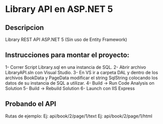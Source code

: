 # Library API en ASP.NET 5

## Descripcion
Library REST API ASP.NET 5 (Sin uso de Entity Framework)

## Instrucciones para montar el proyecto:

1- Correr Script Library.sql en una instancia de SQL.
2- Abrir archivo LibraryAPI.sln con Visual Studio.
3- En VS ir a carpeta DAL y dentro de los archivos BookData y PageData modificar el string SqlString colocando los datos de su instancia de SQL a utilizar.
4- Build -> Run Code Analysis on Solution
5- Build -> Rebuild Solution
6- Launch con IIS Express

## Probando el API
Rutas de ejemplo:
Ej: api/book/2/page/1/text
Ej: api/book/2/page/1/html
